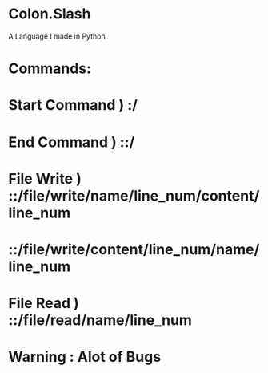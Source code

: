 # Colon.Slash
A Language I made in Python

# Commands:
# Start Command ) :/
# End Command ) ::/
# File Write ) ::/file/write/name/line_num/content/line_num
#             ::/file/write/content/line_num/name/line_num
# File Read ) ::/file/read/name/line_num

# Warning : Alot of Bugs

